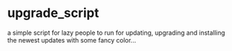 # upgrade_script
a simple script for lazy people to run for updating, upgrading and installing the newest updates with some fancy color...

